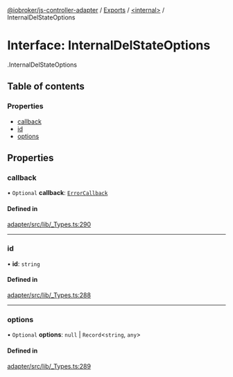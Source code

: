 [@iobroker/js-controller-adapter](../README.md) / [Exports](../modules.md) / [<internal\>](../modules/internal_.md) / InternalDelStateOptions

# Interface: InternalDelStateOptions

[<internal>](../modules/internal_.md).InternalDelStateOptions

## Table of contents

### Properties

- [callback](internal_.InternalDelStateOptions.md#callback)
- [id](internal_.InternalDelStateOptions.md#id)
- [options](internal_.InternalDelStateOptions.md#options)

## Properties

### callback

• `Optional` **callback**: [`ErrorCallback`](../modules/internal_.md#errorcallback)

#### Defined in

[adapter/src/lib/_Types.ts:290](https://github.com/ioBroker/ioBroker.js-controller/blob/ef3265a4/packages/adapter/src/lib/_Types.ts#L290)

___

### id

• **id**: `string`

#### Defined in

[adapter/src/lib/_Types.ts:288](https://github.com/ioBroker/ioBroker.js-controller/blob/ef3265a4/packages/adapter/src/lib/_Types.ts#L288)

___

### options

• `Optional` **options**: ``null`` \| `Record`<`string`, `any`\>

#### Defined in

[adapter/src/lib/_Types.ts:289](https://github.com/ioBroker/ioBroker.js-controller/blob/ef3265a4/packages/adapter/src/lib/_Types.ts#L289)

